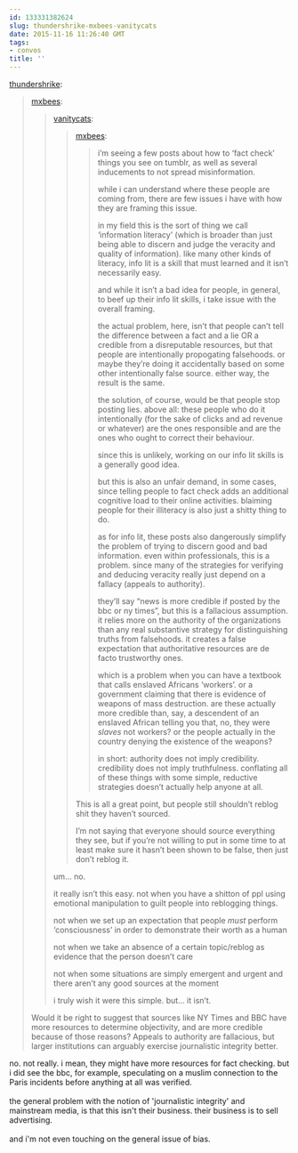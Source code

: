 ```yaml
---
id: 133331382624
slug: thundershrike-mxbees-vanitycats
date: 2015-11-16 11:26:40 GMT
tags:
- convos
title: ''
---
```

<p><a class="tumblr_blog" href="http://thundershrike.tumblr.com/post/133304325435">thundershrike</a>:</p>
<blockquote>
<p><a class="tumblr_blog" href="http://mxbees.tumblr.com/post/133296117539">mxbees</a>:</p>
<blockquote>
<p><a class="tumblr_blog" href="http://vanitycats.tumblr.com/post/133290968627">vanitycats</a>:</p>
<blockquote>
<p><a class="tumblr_blog" href="http://mxbees.tumblr.com/post/133280892668">mxbees</a>:</p>
<blockquote>
<p>i’m seeing a few posts about how to ‘fact check’ things you see on tumblr, as well as several inducements to not spread misinformation.</p>

<p>while i can understand where these people are coming from, there are few issues i have with how they are framing this issue.</p>

<p>in my field this is the sort of thing we call ‘information literacy’ (which is broader than just being able to discern and judge the veracity and quality of information). like many other kinds of literacy, info lit is a skill that must learned and it isn’t necessarily easy.</p>

<p>and while it isn’t a bad idea for people, in general, to beef up their info lit skills, i take issue with the overall framing.</p>

<p>the actual problem, here, isn’t that people can’t tell the difference between a fact and a lie OR a credible from a disreputable resources, but that people are intentionally propogating falsehoods. or maybe they’re doing it accidentally based on some other intentionally false source. either way, the result is the same.</p>

<p>the solution, of course, would be that people stop posting lies. above all: these people who do it intentionally (for the sake of clicks and ad revenue or whatever) are the ones responsible and are the ones who ought to correct their behaviour.</p>

<p>since this is unlikely, working on our info lit skills is a generally good idea.</p>

<p>but this is also an unfair demand, in some cases, since telling people to fact check adds an additional cognitive load to their online activities. blaiming people for their illiteracy is also just a shitty thing to do.</p>

<p>as for info lit, these posts also dangerously simplify the problem of trying to discern good and bad information. even within professionals, this is a problem. since many of the strategies for verifying and deducing veracity really just depend on a fallacy (appeals to authority).</p>

<p>they’ll say “news is more credible if posted by the bbc or ny times”, but this is a fallacious assumption. it relies more on the authority of the organizations than any real substantive strategy for distinguishing truths from falsehoods. it creates a false expectation that authoritative resources are de facto trustworthy ones.</p>

<p>which is a problem when you can have a textbook that calls enslaved Africans ‘workers’. or a government claiming that there is evidence of weapons of mass destruction. are these actually more credible than, say, a descendent of an enslaved African telling you that, no, they were <em>slaves</em> not workers? or the people actually in the country denying the existence of the weapons?</p>

<p>in short: authority does not imply credibility. credibility does not imply truthfulness. conflating all of these things with some simple, reductive strategies doesn’t actually help anyone at all.</p>
</blockquote>
<p>This is all a great point, but people still shouldn’t reblog shit they haven’t sourced.</p>
<p>I’m not saying that everyone should source everything they see, but if you’re not willing to put in some time to at least make sure it hasn’t been shown to be false, then just don’t reblog it. </p>
</blockquote>
<p>um… no.</p>

<p>it really isn’t this easy. not when you have a shitton of ppl using emotional manipulation to guilt people into reblogging things.</p>

<p>not when we set up an expectation that people <em>must</em> perform ‘consciousness’ in order to demonstrate their worth as a human</p>

<p>not when we take an absence of a certain topic/reblog as evidence that the person doesn’t care</p>

<p>not when some situations are simply emergent and urgent and there aren’t any good sources at the moment</p>

<p>i truly wish it were this simple. but… it isn’t.</p>
</blockquote>
<p>Would it be right to suggest that sources like NY Times and BBC have more resources to determine objectivity, and are more credible because of those reasons? Appeals to authority are fallacious, but larger institutions can arguably exercise journalistic integrity better.</p>
</blockquote>

<p>no. not really. i mean, they might have more resources for fact checking. but i did see the bbc, for example, speculating on a muslim connection to the Paris incidents before anything at all was verified.<br/><br/>the general problem with the notion of 'journalistic integrity' and mainstream media, is that this isn't their business. their business is to sell advertising. <br/><br/>and i'm not even touching on the general issue of bias.</p>